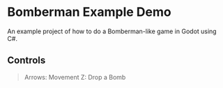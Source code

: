 # Bomberman Example Demo
An example project of how to do a Bomberman-like game in Godot using C#.

## Controls
> Arrows: Movement
>      Z: Drop a Bomb
